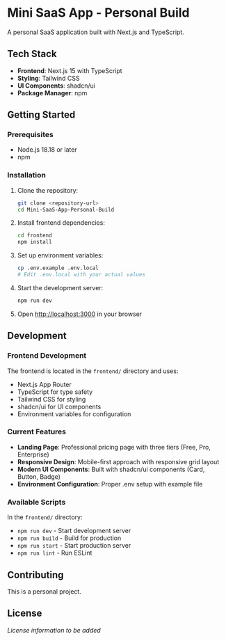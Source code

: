 # Mini SaaS App - Personal Build

A personal SaaS application built with Next.js and TypeScript.

## Tech Stack

- **Frontend**: Next.js 15 with TypeScript
- **Styling**: Tailwind CSS
- **UI Components**: shadcn/ui
- **Package Manager**: npm

## Getting Started

### Prerequisites

- Node.js 18.18 or later
- npm

### Installation

1. Clone the repository:
   ```bash
   git clone <repository-url>
   cd Mini-SaaS-App-Personal-Build
   ```

2. Install frontend dependencies:
   ```bash
   cd frontend
   npm install
   ```

3. Set up environment variables:
   ```bash
   cp .env.example .env.local
   # Edit .env.local with your actual values
   ```

4. Start the development server:
   ```bash
   npm run dev
   ```

5. Open [http://localhost:3000](http://localhost:3000) in your browser

## Development

### Frontend Development

The frontend is located in the `frontend/` directory and uses:
- Next.js App Router
- TypeScript for type safety
- Tailwind CSS for styling
- shadcn/ui for UI components
- Environment variables for configuration

### Current Features

- **Landing Page**: Professional pricing page with three tiers (Free, Pro, Enterprise)
- **Responsive Design**: Mobile-first approach with responsive grid layout
- **Modern UI Components**: Built with shadcn/ui components (Card, Button, Badge)
- **Environment Configuration**: Proper .env setup with example file

### Available Scripts

In the `frontend/` directory:
- `npm run dev` - Start development server
- `npm run build` - Build for production
- `npm run start` - Start production server
- `npm run lint` - Run ESLint

## Contributing

This is a personal project.

## License

*License information to be added*